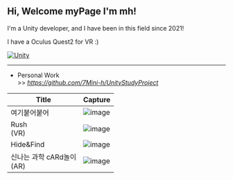 ## Hi, Welcome myPage I'm mh!

I'm a Unity developer, and I have been in this field since 2021!

I have a Oculus Quest2 for VR :)

[![Unity](https://img.shields.io/badge/-Unity-57b9d3.svg?style=plastic&logo=unity)](https://unity3d.com)

___
* Personal Work <br> >> *https://github.com/7Mini-h/UnityStudyProject*

|Title|Capture|
|--|--|
|여기붙어붙어|![image](https://github.com/7Mini-h/7Mini-h/assets/147138891/f58220c5-f770-4be6-a2e8-6e0cbc3d9d27)|
|Rush<br>(VR)|![image](https://github.com/7Mini-h/7Mini-h/assets/147138891/d200973d-ea68-4d65-853c-856ff747c525)|
|Hide&Find|![image](https://github.com/7Mini-h/7Mini-h/assets/147138891/6dcd6f1d-b877-4278-89e3-312b5f4712ff)|
|신나는 과학 cARd놀이<br>(AR)|![image](https://github.com/7Mini-h/7Mini-h/assets/147138891/330f1814-1fd8-419a-8d57-6d232f9b4831)|





<!--
**7Mini-h/7Mini-h** is a ✨ _special_ ✨ repository because its `README.md` (this file) appears on your GitHub profile.

Here are some ideas to get you started:

- 🔭 I’m currently working on ...
- 🌱 I’m currently learning ...
- 👯 I’m looking to collaborate on ...
- 🤔 I’m looking for help with ...
- 💬 Ask me about ...
- 📫 How to reach me: ...
- 😄 Pronouns: ...
- ⚡ Fun fact: ...
-->
